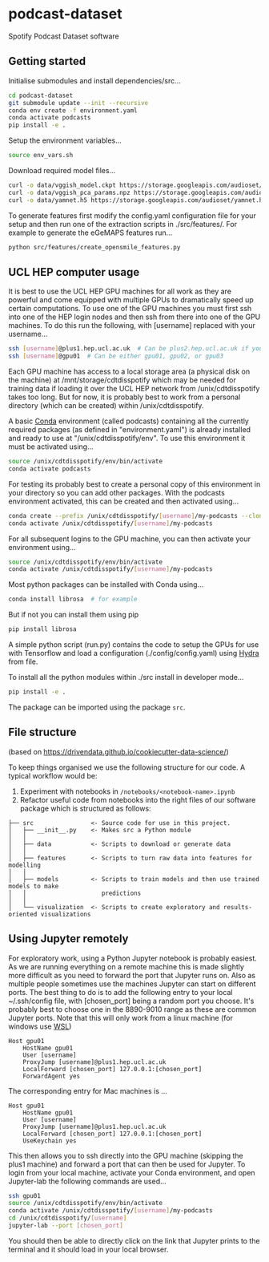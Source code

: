 # podcast-dataset

Spotify Podcast Dataset software

## Getting started

Initialise submodules and install dependencies/src...

```bash
cd podcast-dataset
git submodule update --init --recursive
conda env create -f environment.yaml
conda activate podcasts
pip install -e .
```

Setup the environment variables...

```bash
source env_vars.sh
```

Download required model files...

```bash
curl -o data/vggish_model.ckpt https://storage.googleapis.com/audioset/vggish_model.ckpt
curl -o data/vggish_pca_params.npz https://storage.googleapis.com/audioset/vggish_pca_params.npz
curl -o data/yamnet.h5 https://storage.googleapis.com/audioset/yamnet.h5
```

To generate features first modify the config.yaml configuration file for your setup and then run one of the extraction scripts in ./src/features/. For example to generate the eGeMAPS features run...

```bash
python src/features/create_opensmile_features.py
```

## UCL HEP computer usage

It is best to use the UCL HEP GPU machines for all work as they are powerful and come equipped with multiple GPUs to dramatically speed up certain computations. To use one of the GPU machines you must first ssh into one of the HEP login nodes and then ssh from there into one of the GPU machines. To do this run the following, with [username] replaced with your username...

```bash
ssh [username]@plus1.hep.ucl.ac.uk  # Can be plus2.hep.ucl.ac.uk if you want
ssh [username]@gpu01  # Can be either gpu01, gpu02, or gpu03
```

Each GPU machine has access to a local storage area (a physical disk on the machine) at /mnt/storage/cdtdisspotify which may be needed for training data if loading it over the UCL HEP network from /unix/cdtdisspotify takes too long. But for now, it is probably best to work from a personal directory (which can be created) within /unix/cdtdisspotify.

A basic [Conda](https://docs.conda.io/en/latest/) environment (called podcasts) containing all the currently required packages (as defined in "environment.yaml") is already installed and ready to use at "/unix/cdtdisspotify/env". To use this environment it must be activated using...

```bash
source /unix/cdtdisspotify/env/bin/activate
conda activate podcasts
```

For testing its probably best to create a personal copy of this environment in your directory so you can add other packages. With the podcasts environment activated, this can be created and then activated using...

```bash
conda create --prefix /unix/cdtdisspotify/[username]/my-podcasts --clone podcasts
conda activate /unix/cdtdisspotify/[username]/my-podcasts
```

For all subsequent logins to the GPU machine, you can then activate your environment using...

```bash
source /unix/cdtdisspotify/env/bin/activate
conda activate /unix/cdtdisspotify/[username]/my-podcasts 
```

Most python packages can be installed with Conda using...
```bash
conda install librosa  # for example
```

But if not you can install them using pip
```bash
pip install librosa
```

A simple python script (run.py) contains the code to setup the GPUs for use with Tensorflow and load a configuration (./config/config.yaml) using [Hydra](https://hydra.cc/) from file.

To install all the python modules within ./src install in developer mode...

```bash
pip install -e .
``` 

The package can be imported using the package `src`. 

## File structure

(based on https://drivendata.github.io/cookiecutter-data-science/)

To keep things organised we use the following structure for our code. A typical workflow would be:

1. Experiment with notebooks in `/notebooks/<notebook-name>.ipynb` 
2. Refactor useful code from notebooks into the right files of our software package which is structured as follows:

```
├── src                <- Source code for use in this project.
│   ├── __init__.py    <- Makes src a Python module
│   │
│   ├── data           <- Scripts to download or generate data
│   │
│   ├── features       <- Scripts to turn raw data into features for modelling
│   │
│   ├── models         <- Scripts to train models and then use trained models to make
│   │                     predictions
│   │
│   └── visualization  <- Scripts to create exploratory and results-oriented visualizations
```

## Using Jupyter remotely

For exploratory work, using a Python Jupyter notebook is probably easiest. As we are running everything on a remote machine this is made slightly more difficult as you need to forward the port that Jupyter runs on. Also as multiple people sometimes use the machines Jupyter can start on different ports. The best thing to do is to add the following entry to your local ~/.ssh/config file, with [chosen_port] being a random port you choose. It's probably best to choose one in the 8890-9010 range as these are common Jupyter ports. Note that this will only work from a linux machine (for windows use [WSL](https://docs.microsoft.com/en-us/windows/wsl/install-win10))

```
Host gpu01
    HostName gpu01
    User [username]
    ProxyJump [username]@plus1.hep.ucl.ac.uk
    LocalForward [chosen_port] 127.0.0.1:[chosen_port]
    ForwardAgent yes
```

The corresponding entry for Mac machines is ...

```
Host gpu01
    HostName gpu01
    User [username]
    ProxyJump [username]@plus1.hep.ucl.ac.uk
    LocalForward [chosen_port] 127.0.0.1:[chosen_port]
    UseKeychain yes
```

This then allows you to ssh directly into the GPU machine (skipping the plus1 machine) and forward a port that can then be used for Jupyter. To login from your local machine, activate your Conda environment, and open Jupyter-lab the following commands are used...

```bash
ssh gpu01
source /unix/cdtdisspotify/env/bin/activate
conda activate /unix/cdtdisspotify/[username]/my-podcasts
cd /unix/cdtdisspotify/[username]
jupyter-lab --port [chosen_port]
```

You should then be able to directly click on the link that Jupyter prints to the terminal and it should load in your local browser.